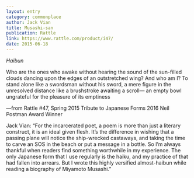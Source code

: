 ```yaml
---
layout: entry
category: commonplace
author: Jack Vian
title: Musashi-san
publication: Rattle
link: https://www.rattle.com/product/i47/
date: 2015-06-18
---
```


*Haibun*

Who are the ones who awake without hearing 
the sound of the sun-filled 
clouds 
dancing upon the edges of an outstretched wing? 
And who am I? 
To stand alone like a swordsman 
without his sword, 
a mere figure 
in the unresolved distance 
like a brushstroke 
awaiting a scroll— 
an empty bowl 
ungrateful for the pleasure 
of its emptiness 

—from Rattle #47, Spring 2015
 Tribute to Japanese Forms
 2016 Neil Postman Award Winner


Jack Vian: “For the incarcerated poet, a poem is more than just a literary construct, it is an ideal given flesh. It’s the difference in wishing that a passing plane will notice the ship-wrecked castaways, and taking the time to carve an SOS in the beach or put a message in a bottle. So I’m always thankful when readers find something worthwhile in my experience. The only Japanese form that I use regularly is the haiku, and my practice of that had fallen into arrears. But I wrote this highly versified almost-haibun while reading a biography of Miyamoto Musashi.”
